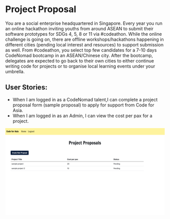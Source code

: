 # Project Proposal 

You are a social enterprise headquartered in Singapore. Every year you run an online hackathon inviting youths from around ASEAN to submit their software prototypes for SDGs 4, 5, 8 or 11 via #codeathon. While the online challenge is going on, there are offline workshops/hackathons happening in different cities (pending local interest and resources) to support submission as well. From #codeathon, you select top few candidates for a 7-10 days CodeNomad bootcamp in an ASEAN/Chinese city. After the bootcamp, delegates are expected to go back to their own cities to either continue writing code for projects or to organise local learning events under your umbrella.  

## User Stories: 

* When I am logged in as a CodeNomad talent,I can complete a project proposal form (sample proposal) to apply for support from Code for Asia. 
* When I am logged in as an Admin, I can view the cost per pax for a project.

![Landing Page](landing-page.png)
